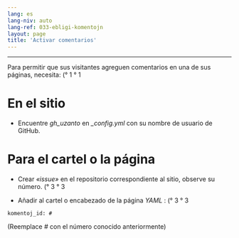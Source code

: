 ```yaml
---
lang: es
lang-niv: auto
lang-ref: 033-ebligi-komentojn
layout: page
title: 'Activar comentarios'
---
```


---

Para permitir que sus visitantes agreguen comentarios en una de sus páginas, necesita: (° 1 ° 1

# En el sitio
 * Encuentre _gh\_uzanto_ en _\_config.yml_ con su nombre de usuario de GitHub.



# Para el cartel o la página
 * Crear _«issue»_ en el repositorio correspondiente al sitio, observe su número. (° 3 ° 3



 * Añadir al cartel o encabezado de la página _YAML_ : (° 3 ° 3  



```
komentoj_id: #
```
(Reemplace _#_ con el número conocido anteriormente)
